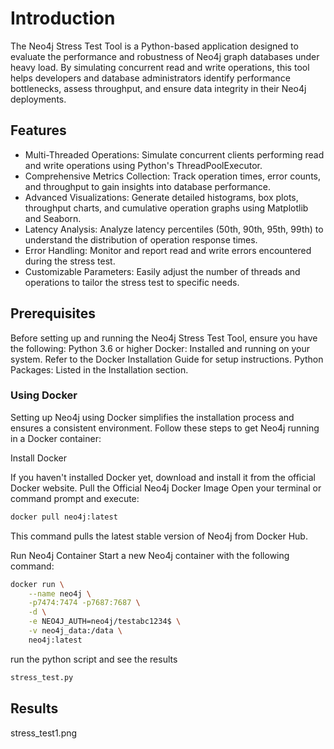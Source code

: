 # Introduction
The Neo4j Stress Test Tool is a Python-based application designed to evaluate the performance and robustness of Neo4j graph databases under heavy load. By simulating concurrent read and write operations, this tool helps developers and database administrators identify performance bottlenecks, assess throughput, and ensure data integrity in their Neo4j deployments.

## Features
- Multi-Threaded Operations: Simulate concurrent clients performing read and write operations using Python's ThreadPoolExecutor.
- Comprehensive Metrics Collection: Track operation times, error counts, and throughput to gain insights into database performance.
- Advanced Visualizations: Generate detailed histograms, box plots, throughput charts, and cumulative operation graphs using Matplotlib and Seaborn.
- Latency Analysis: Analyze latency percentiles (50th, 90th, 95th, 99th) to understand the distribution of operation response times.
- Error Handling: Monitor and report read and write errors encountered during the stress test.
- Customizable Parameters: Easily adjust the number of threads and operations to tailor the stress test to specific needs.

## Prerequisites
Before setting up and running the Neo4j Stress Test Tool, ensure you have the following:
Python 3.6 or higher
Docker: Installed and running on your system. Refer to the Docker Installation Guide for setup instructions.
Python Packages: Listed in the Installation section.

### Using Docker
Setting up Neo4j using Docker simplifies the installation process and ensures a consistent environment. Follow these steps to get Neo4j running in a Docker container:

Install Docker

If you haven't installed Docker yet, download and install it from the official Docker website.
Pull the Official Neo4j Docker Image
Open your terminal or command prompt and execute:
```bash
docker pull neo4j:latest
```
This command pulls the latest stable version of Neo4j from Docker Hub.

Run Neo4j Container
Start a new Neo4j container with the following command:
```bash
docker run \
    --name neo4j \
    -p7474:7474 -p7687:7687 \
    -d \
    -e NEO4J_AUTH=neo4j/testabc1234$ \
    -v neo4j_data:/data \
    neo4j:latest
```
run the python script and see the results
```bash
stress_test.py
```
## Results
stress_test1.png
